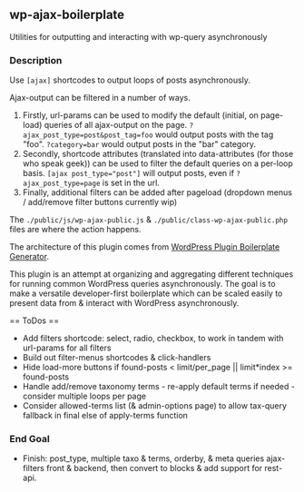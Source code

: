 
## wp-ajax-boilerplate

Utilities for outputting and interacting with wp-query asynchronously

### Description

Use `[ajax]` shortcodes to output loops of posts asynchronously.

Ajax-output can be filtered in a number of ways.
1. Firstly, url-params can be used to modify the default (initial, on page-load) queries of all ajax-output on the page. `?ajax_post_type=post&post_tag=foo` would output posts with the tag "foo". `?category=bar` would output posts in the "bar" category.
2. Secondly, shortcode attributes (translated into data-attributes (for those who speak geek)) can be used to filter the default queries on a per-loop basis. `[ajax post_type="post"]` will output posts, even if `?ajax_post_type=page` is set in the url.
3. Finally, additional filters can be added after pageload (dropdown menus / add/remove filter buttons currently wip)

The `./public/js/wp-ajax-public.js` & `./public/class-wp-ajax-public.php` files are where the action happens.

The architecture of this plugin comes from [WordPress Plugin Boilerplate Generator](https://wppb.me/).

This plugin is an attempt at organizing and aggregating different techniques for running common WordPress queries asynchronously. The goal is to make a versatile developer-first boilerplate which can be scaled easily to present data from & interact with WordPress asynchronously.

== ToDos ==

- Add filters shortcode: select, radio, checkbox, to work in tandem with url-params for all filters
- Build out filter-menus shortcodes & click-handlers
- Hide load-more buttons if found-posts < limit/per_page || limit*index >= found-posts
- Handle add/remove taxonomy terms - re-apply default terms if needed - consider multiple loops per page
- Consider allowed-terms list (& admin-options page) to allow tax-query fallback in final else of apply-terms function

### End Goal

- Finish: post_type, multiple taxo & terms, orderby, & meta queries ajax-filters front & backend, then convert to blocks & add support for rest-api.
